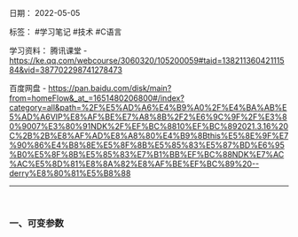 日期： 2022-05-05

标签： #学习笔记 #技术 #C语言 

学习资料： 
腾讯课堂 - https://ke.qq.com/webcourse/3060320/105200059#taid=13821136042111584&vid=387702298741278473

百度网盘 - https://pan.baidu.com/disk/main?from=homeFlow&_at_=1651480206800#/index?category=all&path=%2F%E5%AD%A6%E4%B9%A0%2F%E4%BA%AB%E5%AD%A6VIP%E8%AF%BE%E7%A8%8B%2F2%E6%9C%9F%2F%E3%80%9007%E3%80%91NDK%2F%EF%BC%8810%EF%BC%892021.3.16%20C%2B%2B%E8%AF%AD%E8%A8%80%E4%B9%8Bthis%E5%8E%9F%E7%90%86%E4%B8%8E%E5%8F%8B%E5%85%83%E5%87%BD%E6%95%B0%E5%8F%8B%E5%85%83%E7%B1%BB%EF%BC%88NDK%E7%AC%AC%E5%8D%81%E8%8A%82%E8%AF%BE%EF%BC%89%20--derry%E8%80%81%E5%B8%88

---
<br>

### 一、可变参数

